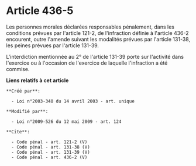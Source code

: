 # Article 436-5

Les personnes morales déclarées responsables pénalement, dans les conditions prévues par l'article 121-2, de l'infraction
définie à l'article 436-2 encourent, outre l'amende suivant les modalités prévues par l'article 131-38, les peines prévues
par l'article 131-39.

L'interdiction mentionnée au 2° de l'article 131-39 porte sur l'activité dans l'exercice ou à l'occasion de l'exercice de
laquelle l'infraction a été commise.

**Liens relatifs à cet article**

	**Créé par**:

	  - Loi n°2003-340 du 14 avril 2003 - art. unique

	**Modifié par**:

	  - Loi n°2009-526 du 12 mai 2009 - art. 124

	**Cite**:

	  - Code pénal - art. 121-2 (V)
	  - Code pénal - art. 131-38 (V)
	  - Code pénal - art. 131-39 (V)
	  - Code pénal - art. 436-2 (V)
